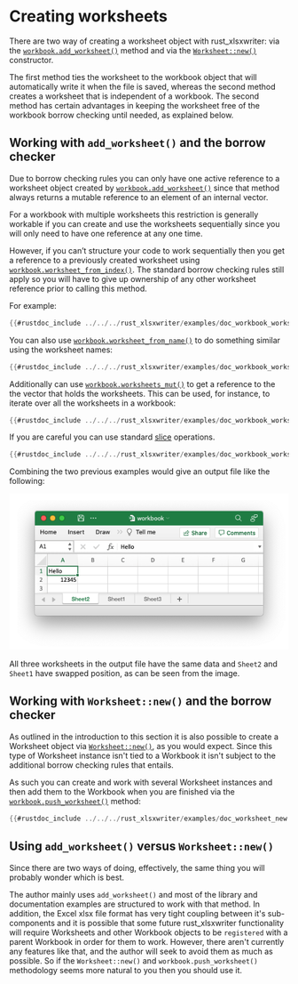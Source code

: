 # Creating worksheets


There are two way of creating a worksheet object with rust_xlsxwriter: via the
[`workbook.add_worksheet()`] method and via the [`Worksheet::new()`] constructor.

The first method ties the worksheet to the workbook object that will
 automatically write it when the file is saved, whereas the second method
creates a worksheet that is independent of a workbook. The second method has
certain advantages in keeping the worksheet free of the workbook borrow checking
until needed, as explained below.

## Working with `add_worksheet()` and the borrow checker

Due to borrow checking rules you can only have one active reference to a
worksheet object created by [`workbook.add_worksheet()`] since that method
always returns a mutable reference to an element of an internal vector.

For a workbook with multiple worksheets this restriction is generally workable
if you can create and use the worksheets sequentially since you will only need
to have one reference at any one time.

However, if you can’t structure your code to work sequentially then you get a
reference to a previously created worksheet using
[`workbook.worksheet_from_index()`]. The standard borrow checking rules still
apply so you will have to give up ownership of any other worksheet reference
prior to calling this method.

For example:

```rust
{{#rustdoc_include ../../../rust_xlsxwriter/examples/doc_workbook_worksheet_from_index.rs:12:27}}
```

You can also use [`workbook.worksheet_from_name()`] to do something similar
using the worksheet names:

```rust
{{#rustdoc_include ../../../rust_xlsxwriter/examples/doc_workbook_worksheet_from_name.rs:12:29}}
```

Additionally can use [`workbook.worksheets_mut()`] to get a reference to the the
vector that holds the worksheets. This can be used, for instance, to iterate
over all the worksheets in a workbook:

```rust
{{#rustdoc_include ../../../rust_xlsxwriter/examples/doc_workbook_worksheets_mut.rs:13:22}}
```

If you are careful you can use standard [slice] operations.

```rust
{{#rustdoc_include ../../../rust_xlsxwriter/examples/doc_workbook_worksheets_mut.rs:25}}
```

Combining the two previous examples would give an output file like the
following:

![Image of first tutorial 1](../images/workbook_worksheets_mut.png)

All three worksheets in the output file have the same data and `Sheet2` and
`Sheet1` have swapped position, as can be seen from the image.

## Working with `Worksheet::new()` and the borrow checker

As outlined in the introduction to this section it is also possible to create a
Worksheet object via [`Worksheet::new()`], as you would expect. Since this type
of Worksheet instance isn't tied to a Workbook it isn't subject to the
additional borrow checking rules that entails.

As such you can create and work with several Worksheet instances and then add
them to the Workbook when you are finished via the [`workbook.push_worksheet()`]
method:

```rust
{{#rustdoc_include ../../../rust_xlsxwriter/examples/doc_worksheet_new.rs:11:28}}
```

## Using `add_worksheet()` versus  `Worksheet::new()`

Since there are two ways of doing, effectively, the same thing you will probably
wonder which is best.

The author mainly uses `add_worksheet()` and most of the library and
documentation examples are structured to work with that method. In addition, the
Excel xlsx file format has very tight coupling between it's sub-components and
it is possible that some future rust_xlsxwriter functionality will require
Worksheets and other Workbook objects to be `registered` with a parent Workbook
in order for them to work. However, there aren't currently any features like
that, and the author will seek to avoid them as much as possible. So if the
`Worksheet::new()` and `workbook.push_worksheet()` methodology seems more
natural to you then you should use it.

[slice]: https://doc.rust-lang.org/1.64.0/std/primitive.slice.html
[`Worksheet::new()`]: https://docs.rs/rust_xlsxwriter/latest/rust_xlsxwriter/struct.Worksheet.html#method.new
[`workbook.add_worksheet()`]: https://docs.rs/rust_xlsxwriter/latest/rust_xlsxwriter/struct.Workbook.html#method.add_worksheet
[`workbook.worksheets_mut()`]: https://docs.rs/rust_xlsxwriter/latest/rust_xlsxwriter/struct.Workbook.html#method.worksheets_mut
[`workbook.push_worksheet()`]: https://docs.rs/rust_xlsxwriter/latest/rust_xlsxwriter/struct.Workbook.html#method.push_worksheet
[`workbook.worksheet_from_name()`]: https://docs.rs/rust_xlsxwriter/latest/rust_xlsxwriter/struct.Workbook.html#method.worksheet_from_name
[`workbook.worksheet_from_index()`]: https://docs.rs/rust_xlsxwriter/latest/rust_xlsxwriter/struct.Workbook.html#method.worksheet_from_index
